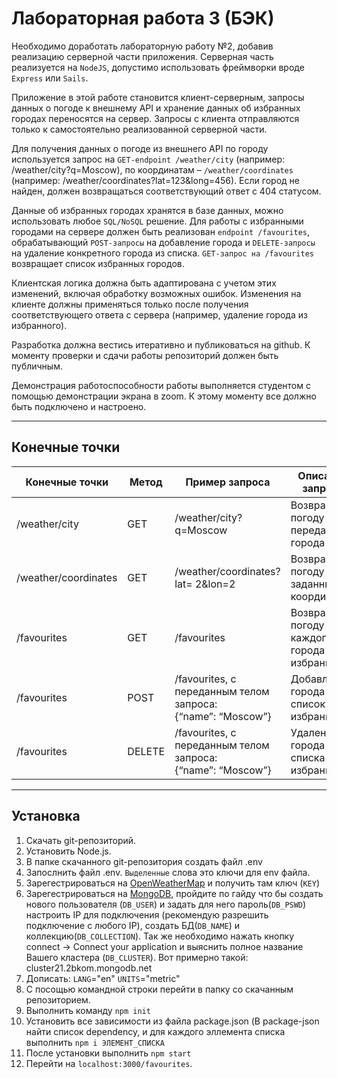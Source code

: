 # Лабораторная работа 3 (БЭК)

Необходимо доработать лабораторную работу №2, добавив реализацию серверной части приложения. Серверная часть реализуется на `NodeJS`, допустимо использовать фреймворки вроде `Express` или `Sails`.

Приложение в этой работе становится клиент-серверным, запросы данных о погоде к внешнему API и хранение данных об избранных городах переносятся на сервер. Запросы с клиента отправляются только к самостоятельно реализованной серверной части.

Для получения данных о погоде из внешнего API по городу используется запрос на `GET-endpoint /weather/city` (например: /weather/city?q=Moscow), по координатам – `/weather/coordinates` (например: /weather/coordinates?lat=123&long=456). Если город не найден, должен возвращаться соответствующий ответ с 404 статусом.

Данные об избранных городах хранятся в базе данных, можно использовать любое `SQL/NoSQL` решение. Для работы с избранными городами на сервере должен быть реализован `endpoint /favourites`, обрабатывающий `POST-запросы` на добавление города и `DELETE-запросы` на удаление конкретного города из списка. `GET-запрос на /favourites` возвращает список избранных городов.

Клиентская логика должна быть адаптирована с учетом этих изменений, включая обработку возможных ошибок. Изменения на клиенте должны применяться только после получения соответствующего ответа с сервера (например, удаление города из избранного).

Разработка должна вестись итеративно и публиковаться на github. К моменту проверки и сдачи работы репозиторий должен быть публичным.

Демонстрация работоспособности работы выполняется студентом с помощью демонстрации экрана в zoom. К этому моменту все должно быть подключено и настроено.
____
## Конечные точки
| Конечные точки | Метод | Пример запроса | Описание запроса | 
| -------------- | ----- | -------------- | ---------------- | 
| /weather/city  | GET | /weather/city?q=Moscow | Возвращает погоду для переданного города |
| /weather/coordinates  | GET | /weather/coordinates?lat= 2&lon=2 | Возвращает погоду по заданным координатам |
| /favourites | GET | /favourites | Возвращает погоду для каждого города в избранном | Возвращает погоду для каждого города в избранном |
| /favourites | POST | /favourites, с переданным телом запроса:<br>{“name”: “Moscow”} | Добавление города в список избранных |
| /favourites | DELETE | /favourites, с переданным телом запроса:<br>{“name”: “Moscow”} | Удаление города из списка избранных |
____
## Установка
1. Скачать git-репозиторий.
2. Установить Node.js.
3. В папке скачанного git-репозитория создать файл .env
4. Запослнить файл .env. `Выделенные` слова это ключи для env файла. 
  1. Зарегестрироваться на [OpenWeatherMap](https://home.openweathermap.org/users/sign_up) и получить там ключ (`KEY`)
  2. Зарегестрироваться на [MongoDB](https://account.mongodb.com/account/login), пройдите по гайду что бы создать нового пользователя (`DB_USER`) и задать для него пароль(`DB_PSWD`) настроить IP для подключения (рекомендую разрешить подключение с любого IP), создать БД(`DB_NAME`) и коллекцию(`DB_COLLECTION`). Так же необходимо нажать кнопку connect -> Connect your application и выяснить полное название Вашего кластера (`DB_CLUSTER`). Вот примерно такой: cluster21.2bkom.mongodb.net
  3. Дописать: `LANG`="en" `UNITS`="metric"
5. С посощью командной строки перейти в папку со скачанным репозиторием.
  1. Выполнить команду `npm init`
  2. Установить все зависимости из файла package.json (В package-json найти список dependency, и для каждого эллемента списка выполнить `npm i ЭЛЕМЕНТ_СПИСКА`
  3. После установки выполнить `npm start`
6. Перейти на `localhost:3000/favourites`.
